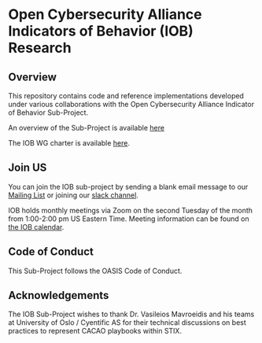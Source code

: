 # Open Cybersecurity Alliance Indicators of Behavior (IOB) Research

## Overview
This repository contains code and reference implementations developed under various collaborations with the Open Cybersecurity Alliance Indicator of Behavior Sub-Project.

An overview of the Sub-Project is available [here](https://github.com/opencybersecurityalliance/documentation/blob/master/iob-wg/IOB%20WG%20Overview.pdf)

The IOB WG charter is available [here](https://github.com/opencybersecurityalliance/documentation/blob/master/iob-wg/charter.md).

## Join US
You can join the IOB sub-project by sending a blank email message to our [Mailing List](mailto:oca-iob-wg+subscribe@lists.oasis-open-projects.org) or joining our [slack channel](https://join.slack.com/t/open-cybersecurity/shared_invite/zt-19pliofsm-L7eSSB8yzABM2Pls1nS12w).

IOB holds monthly meetings via Zoom on the second Tuesday of the month from 1:00-2:00 pm US Eastern Time. Meeting information can be found on [the IOB calendar](https://lists.oasis-open-projects.org/g/oca-iob-wg/calendar).

## Code of Conduct
This Sub-Project follows the OASIS Code of Conduct.

## Acknowledgements
The IOB Sub-Project wishes to thank Dr. Vasileios Mavroeidis and his teams at University of Oslo / Cyentific AS for their technical discussions on best practices to represent CACAO playbooks within STIX.
